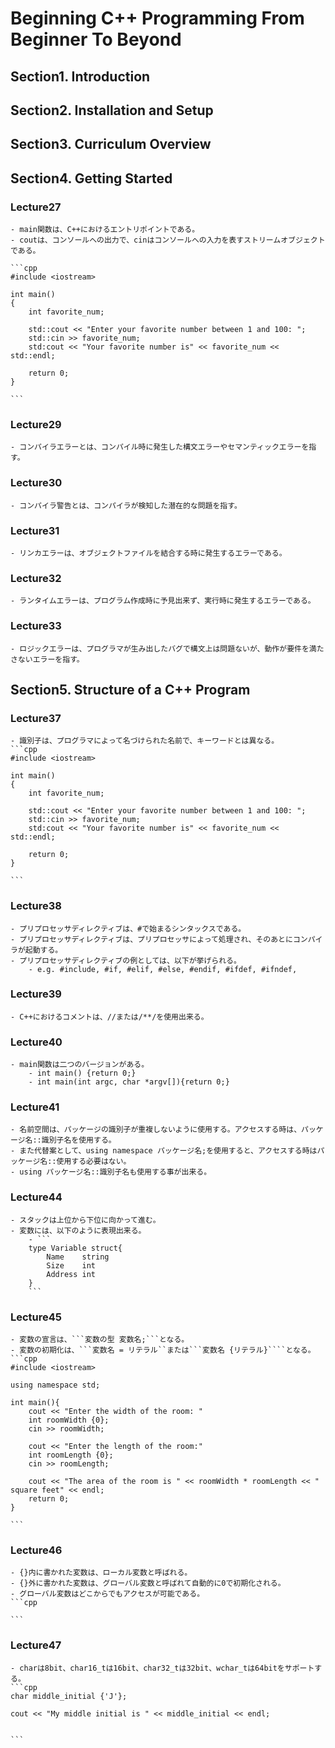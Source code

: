 # Beginning C++ Programming From Beginner To Beyond

## Section1. Introduction

## Section2. Installation and Setup

## Section3. Curriculum Overview

## Section4. Getting Started
### **Lecture27**
    - main関数は、C++におけるエントリポイントである。
    - coutは、コンソールへの出力で、cinはコンソールへの入力を表すストリームオブジェクトである。

    ```cpp
    #include <iostream>

    int main()
    {
        int favorite_num;

        std::cout << "Enter your favorite number between 1 and 100: ";
        std::cin >> favorite_num;
        std:cout << "Your favorite number is" << favorite_num << std::endl;

        return 0;
    }
    
    ```
### Lecture29
    - コンパイラエラーとは、コンパイル時に発生した構文エラーやセマンティックエラーを指す。

### Lecture30
    - コンパイラ警告とは、コンパイラが検知した潜在的な問題を指す。

### Lecture31
    - リンカエラーは、オブジェクトファイルを結合する時に発生するエラーである。


### Lecture32
    - ランタイムエラーは、プログラム作成時に予見出来ず、実行時に発生するエラーである。

### Lecture33
    - ロジックエラーは、プログラマが生み出したバグで構文上は問題ないが、動作が要件を満たさないエラーを指す。

## Section5. Structure of a C++ Program

### Lecture37
    - 識別子は、プログラマによって名づけられた名前で、キーワードとは異なる。
    ```cpp
    #include <iostream>

    int main()
    {
        int favorite_num;

        std::cout << "Enter your favorite number between 1 and 100: ";
        std::cin >> favorite_num;
        std:cout << "Your favorite number is" << favorite_num << std::endl;

        return 0;
    }
    
    ```

### Lecture38
    - プリプロセッサディレクティブは、#で始まるシンタックスである。
    - プリプロセッサディレクティブは、プリプロセッサによって処理され、そのあとにコンパイラが起動する。
    - プリプロセッサディレクティブの例としては、以下が挙げられる。
        - e.g. #include, #if, #elif, #else, #endif, #ifdef, #ifndef, 

### Lecture39
    - C++におけるコメントは、//または/**/を使用出来る。

### Lecture40
    - main関数は二つのバージョンがある。
        - int main() {return 0;}
        - int main(int argc, char *argv[]){return 0;}

### Lecture41
    - 名前空間は、パッケージの識別子が重複しないように使用する。アクセスする時は、パッケージ名::識別子名を使用する。
    - また代替案として、using namespace パッケージ名;を使用すると、アクセスする時はパッケージ名::使用する必要はない。
    - using パッケージ名::識別子名も使用する事が出来る。

### Lecture44
    - スタックは上位から下位に向かって進む。
    - 変数には、以下のように表現出来る。
        - ```
        type Variable struct{
            Name    string
            Size    int
            Address int
        }
        ```

### Lecture45
    - 変数の宣言は、```変数の型 変数名;```となる。
    - 変数の初期化は、```変数名 = リテラル``または```変数名 {リテラル}````となる。
    ```cpp
    #include <iostream>

    using namespace std;

    int main(){
        cout << "Enter the width of the room: "
        int roomWidth {0};
        cin >> roomWidth;

        cout << "Enter the length of the room:"
        int roomLength {0};
        cin >> roomLength;

        cout << "The area of the room is " << roomWidth * roomLength << " square feet" << endl;
        return 0;
    }
    
    ```

### Lecture46
    - {}内に書かれた変数は、ローカル変数と呼ばれる。
    - {}外に書かれた変数は、グローバル変数と呼ばれて自動的に0で初期化される。
    - グローバル変数はどこからでもアクセスが可能である。
    ```cpp
    
    ```

### Lecture47
    - charは8bit、char16_tは16bit、char32_tは32bit、wchar_tは64bitをサポートする。
    ```cpp
    char middle_initial {'J'};

    cout << "My middle initial is " << middle_initial << endl;

    
    ```